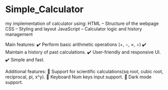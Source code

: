 # Simple_Calculator

my implementation of calculator using: 
HTML – Structure of the webpage
CSS – Styling and layout
JavaScript – Calculator logic and history management

Main features:
✔️ Perform basic arithmetic operations (+, −, ×, ÷)
✔️ Maintain a history of past calculations.
✔️ User-friendly and responsive UI.
✔️ Simple and fast.

Additional features:
🔹 Support for scientific calculations(sq root, cubic root, reciprocal, pi, x^y).
🔹 Keyboard Num keys input support.
🔹 Dark mode support.
